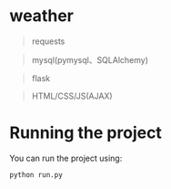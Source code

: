 # weather
> requests

> mysql(pymysql、SQLAlchemy)

> flask

> HTML/CSS/JS(AJAX)


# Running the project
You can run the project using:

` python run.py `



